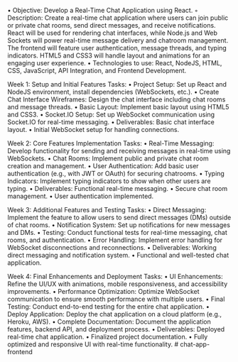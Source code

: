 • Objective: Develop a Real-Time Chat Application using React.
◦ Description: Create a real-time chat application where users can join public or private chat rooms, send direct messages, and receive notifications.
  React will be used for rendering chat interfaces, while Node.js and Web Sockets will power real-time message delivery and chatroom management.
  The frontend will feature user authentication, message threads, and typing indicators.
  HTML5 and CSS3 will handle layout and animations for an engaging user experience.
• Technologies to use: React, NodeJS, HTML, CSS, JavaScript, API Integration, and Frontend Development.

Week 1: Setup and Initial Features Tasks:
• Project Setup: Set up React and NodeJS environment, install dependencies (WebSockets, etc.).
• Create Chat Interface Wireframes: Design the chat interface including chat rooms and message threads.
• Basic Layout: Implement basic layout using HTML5 and CSS3.
• Socket.IO Setup: Set up WebSocket communication using Socket.IO for real-time messaging.
• Deliverables: Basic chat interface layout.
• Initial WebSocket setup for handling connections.

Week 2: Core Features Implementation Tasks:
• Real-Time Messaging: Develop functionality for sending and receiving messages in real-time using WebSockets.
• Chat Rooms: Implement public and private chat room creation and management.
• User Authentication: Add basic user authentication (e.g., with JWT or OAuth) for securing chatrooms.
• Typing Indicators: Implement typing indicators to show when other users are typing.
• Deliverables: Functional real-time messaging. • Secure chat room management. • User authentication implemented.

Week 3: Additional Features and Testing Tasks:
• Direct Messaging: Implement the feature to allow users to send direct messages (DMs) outside of chat rooms.
• Notification System: Set up notifications for new messages and DMs.
• Testing: Conduct functional tests for real-time messaging, chat rooms, and authentication.
• Error Handling: Implement error handling for WebSocket disconnections and reconnections.
• Deliverables: Working direct messaging and notification system. • Functional and well-tested chat application.

Week 4: Final Enhancements and Deployment Tasks:
• UI Enhancements: Refine the UI/UX with animations, mobile responsiveness, and accessibility improvements.
• Performance Optimization: Optimize WebSocket communication to ensure smooth performance with multiple users.
• Final Testing: Conduct end-to-end testing for the entire chat application.
• Deploy Application: Deploy the chat application on a cloud platform (e.g., Heroku, AWS).
• Complete Documentation: Document the application features, backend API, and deployment process.
• Deliverables: Deployed real-time chat application. • Finalized project documentation. • Fully optimized and responsive UI with real-time functionality.
#   c h a t - a p p - f r o n t e n d  
 